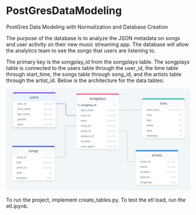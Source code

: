 # PostGresDataModeling

PostGres Data Modeling with Normalization and Database Creation

The purpose of the database is to analyze the JSON metadata on songs and user activity on their new music streaming app. The database will allow the analytics team to see the songs that users are listening to.

The primary key is the songplay_id from the songplays table. The songplays table is connected to the users table through the user_id, the time table through start_time, the songs table through song_id, and the artists table through the artist_id. Below is the architecture for the data tables:

![ER Diagram](https://github.com/JaxT38/PostGresDataModeling/blob/main/Images/ERDiag.PNG)

To run the project, implement create_tables.py. To test the etl load, run the etl.ipynb.


